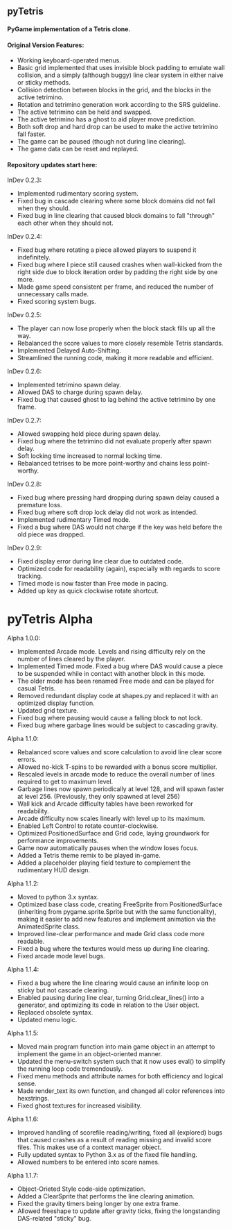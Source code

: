 ## pyTetris

#### PyGame implementation of a Tetris clone.

#### Original Version Features:
- Working keyboard-operated menus.
- Basic grid implemented that uses invisible block padding to emulate wall collision, and a simply (although buggy) line clear system in either naive or sticky methods.
- Collision detection between blocks in the grid, and the blocks in the active tetrimino.
- Rotation and tetrimino generation work according to the SRS guideline.
- The active tetrimino can be held and swapped.
- The active tetrimino has a ghost to aid player move prediction.
- Both soft drop and hard drop can be used to make the active tetrimino fall faster.
- The game can be paused (though not during line clearing).
- The game data can be reset and replayed.

#### Repository updates start here:

InDev 0.2.3: 
- Implemented rudimentary scoring system. 
- Fixed bug in cascade clearing where some block domains did not fall when they should.
- Fixed bug in line clearing that caused block domains to fall "through" each other when they should not.

InDev 0.2.4: 
- Fixed bug where rotating a piece allowed players to suspend it indefinitely.
- Fixed bug where I piece still caused crashes when wall-kicked from the right side due to block iteration order by padding the right side by one more.
- Made game speed consistent per frame, and reduced the number of unnecessary calls made.
- Fixed scoring system bugs.

InDev 0.2.5:
- The player can now lose properly when the block stack fills up all the way.
- Rebalanced the score values to more closely resemble Tetris standards.
- Implemented Delayed Auto-Shifting.
- Streamlined the running code, making it more readable and efficient.

InDev 0.2.6:
- Implemented tetrimino spawn delay.
- Allowed DAS to charge during spawn delay.
- Fixed bug that caused ghost to lag behind the active tetrimino by one frame.

InDev 0.2.7:
- Allowed swapping held piece during spawn delay.
- Fixed bug where the tetrimino did not evaluate properly after spawn delay.
- Soft locking time increased to normal locking time.
- Rebalanced tetrises to be more point-worthy and chains less point-worthy.

InDev 0.2.8:
- Fixed bug where pressing hard dropping during spawn delay caused a premature loss.
- Fixed bug where soft drop lock delay did not work as intended.
- Implemented rudimentary Timed mode.
- Fixed a bug where DAS would not charge if the key was held before the old piece was dropped.

InDev 0.2.9:
- Fixed display error during line clear due to outdated code.
- Optimized code for readability (again), especially with regards to score tracking.
- Timed mode is now faster than Free mode in pacing.
- Added up key as quick clockwise rotate shortcut.

# pyTetris Alpha

Alpha 1.0.0:
- Implemented Arcade mode. Levels and rising difficulty rely on the number of lines cleared by the player.
- Implemented Timed mode. Fixed a bug where DAS would cause a piece to be suspended while in contact with another block in this mode.
- The older mode has been renamed Free mode and can be played for casual Tetris.
- Removed redundant display code at shapes.py and replaced it with an optimized display function.
- Updated grid texture.
- Fixed bug where pausing would cause a falling block to not lock.
- Fixed bug where garbage lines would be subject to cascading gravity.

Alpha 1.1.0:
- Rebalanced score values and score calculation to avoid line clear score errors.
- Allowed no-kick T-spins to be rewarded with a bonus score multiplier.
- Rescaled levels in arcade mode to reduce the overall number of lines required to get to maximum level.
- Garbage lines now spawn periodically at level 128, and will spawn faster at level 256. (Previously, they only spawned at level 256)
- Wall kick and Arcade difficulty tables have been reworked for readability.
- Arcade difficulty now scales linearly with level up to its maximum.
- Enabled Left Control to rotate counter-clockwise.
- Optimized PositionedSurface and Grid code, laying groundwork for performance improvements.
- Game now automatically pauses when the window loses focus.
- Added a Tetris theme remix to be played in-game.
- Added a placeholder playing field texture to complement the rudimentary HUD design.

Alpha 1.1.2:
- Moved to python 3.x syntax.
- Optimized base class code, creating FreeSprite from PositionedSurface (inheriting from pygame.sprite.Sprite but with the same functionality), making it easier to add new features and implement animation via the AnimatedSprite class.
- Improved line-clear performance and made Grid class code more readable.
- Fixed a bug where the textures would mess up during line clearing.
- Fixed arcade mode level bugs.

Alpha 1.1.4:
- Fixed a bug where the line clearing would cause an infinite loop on sticky but not cascade clearing.
- Enabled pausing during line clear, turning Grid.clear_lines() into a generator, and optimizing its code in relation to the User object.
- Replaced obsolete syntax.
- Updated menu logic.

Alpha 1.1.5:
- Moved main program function into main game object in an attempt to implement the game in an object-oriented manner.
- Updated the menu-switch system such that it now uses eval() to simplify the running loop code tremendously.
- Fixed menu methods and attribute names for both efficiency and logical sense.
- Made render_text its own function, and changed all color references into hexstrings.
- Fixed ghost textures for increased visibility.

Alpha 1.1.6:
- Improved handling of scorefile reading/writing, fixed all (explored) bugs that caused crashes as a result of reading missing and invalid score files. This makes use of a context manager object.
- Fully updated syntax to Python 3.x as of the fixed file handling.
- Allowed numbers to be entered into score names.

Alpha 1.1.7:
- Object-Orieted Style code-side optimization.
- Added a ClearSprite that performs the line clearing animation.
- Fixed the gravity timers being longer by one extra frame.
- Allowed freeshape to update after gravity ticks, fixing the longstanding DAS-related "sticky" bug.

